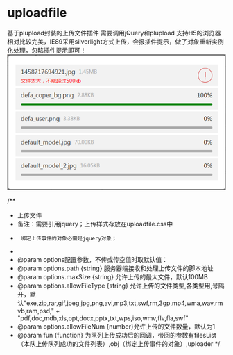 # uploadfile
基于plupload封装的上传文件插件
需要调用jQuery和plupload
支持H5的浏览器相对比较完美，IE89采用silverlight方式上传，会报插件提示，做了对象重新实例化处理，忽略插件提示即可！
![image](https://github.com/qingyang117/uploadfile/blob/master/images/demo.png)

/**
 * 上传文件
 * 备注：需要引用jquery；上传样式存放在uploadfile.css中
 * 		绑定上传事件的对象必需是jquery对象；
 *
 * @param options配置参数，不传或传空值时取默认值：
 * @param options.path {string} 服务器端接收和处理上传文件的脚本地址
 * @param options.maxSize {string} 允许上传的最大文件，默认100MB
 * @param options.allowFileType {string} 允许上传的文件类型,各类型用,号隔开，默认"exe,zip,rar,gif,jpeg,jpg,png,avi,mp3,txt,swf,rm,3gp,mp4,wma,wav,rmvb,ram,psd," +
 	"pdf,doc,mdb,xls,ppt,docx,pptx,txt,wps,iso,wmv,flv,fla,swf"
 * @param options.allowFileNum {number}允许上传的文件数量，默认为1
 * @param fun {function} 为队列上传成功后的回调，带回的参数有filesList（本队上传队列成功的文件列表）,obj（绑定上传事件的对象）,uploader
 */
